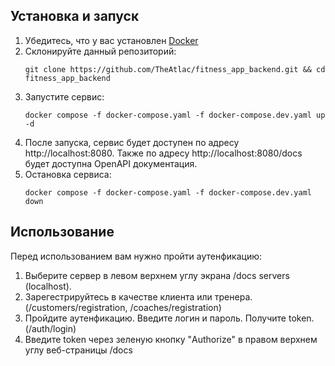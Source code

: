 
## Установка и запуск
1. Убедитесь, что у вас установлен [Docker](https://www.docker.com/)
2. Склонируйте данный репозиторий:
    ```shell
    git clone https://github.com/TheAtlac/fitness_app_backend.git && cd fitness_app_backend
    ```
3. Запустите сервис:
    ```shell
    docker compose -f docker-compose.yaml -f docker-compose.dev.yaml up -d
    ```
4. После запуска, сервис будет доступен по адресу http://localhost:8080. Также
    по адресу http://localhost:8080/docs будет доступна OpenAPI документация.
5. Остановка сервиса:
    ```shell
    docker compose -f docker-compose.yaml -f docker-compose.dev.yaml down
    ```
    
## Использование
Перед использованием вам нужно пройти аутенфикацию:
1.	Выберите сервер в левом верхнем углу экрана /docs servers (localhost).
2. Зарегестрируйтесь в качестве клиента или тренера. (/customers/registration, /coaches/registration)
3. Пройдите аутенфикацию. Введите логин и пароль. Получите token. (/auth/login)
4. Введите token через зеленую кнопку "Authorize" в правом верхнем углу веб-страницы /docs
